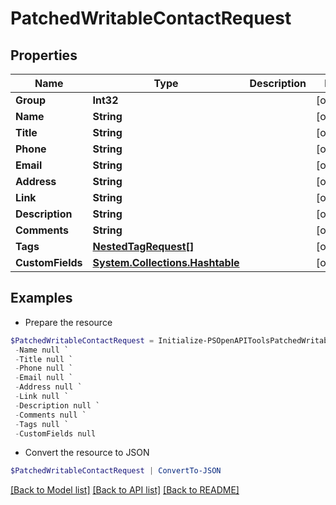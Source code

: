 # PatchedWritableContactRequest
## Properties

Name | Type | Description | Notes
------------ | ------------- | ------------- | -------------
**Group** | **Int32** |  | [optional] 
**Name** | **String** |  | [optional] 
**Title** | **String** |  | [optional] 
**Phone** | **String** |  | [optional] 
**Email** | **String** |  | [optional] 
**Address** | **String** |  | [optional] 
**Link** | **String** |  | [optional] 
**Description** | **String** |  | [optional] 
**Comments** | **String** |  | [optional] 
**Tags** | [**NestedTagRequest[]**](NestedTagRequest.md) |  | [optional] 
**CustomFields** | [**System.Collections.Hashtable**](AnyType.md) |  | [optional] 

## Examples

- Prepare the resource
```powershell
$PatchedWritableContactRequest = Initialize-PSOpenAPIToolsPatchedWritableContactRequest  -Group null `
 -Name null `
 -Title null `
 -Phone null `
 -Email null `
 -Address null `
 -Link null `
 -Description null `
 -Comments null `
 -Tags null `
 -CustomFields null
```

- Convert the resource to JSON
```powershell
$PatchedWritableContactRequest | ConvertTo-JSON
```

[[Back to Model list]](../README.md#documentation-for-models) [[Back to API list]](../README.md#documentation-for-api-endpoints) [[Back to README]](../README.md)

